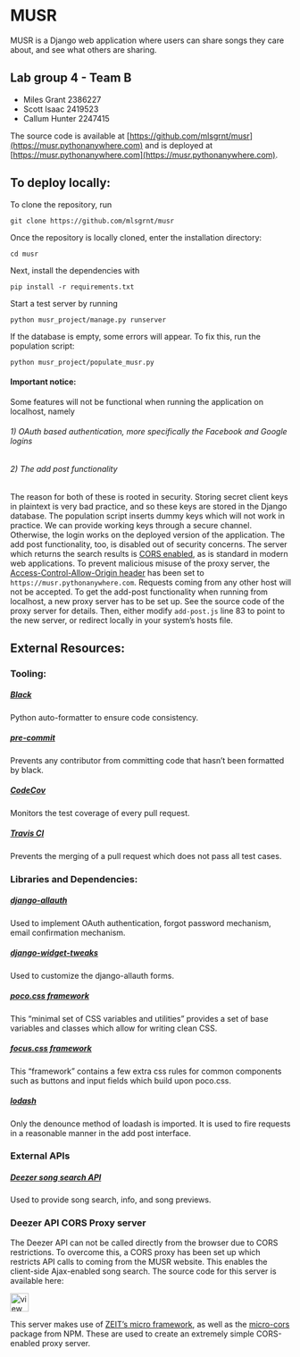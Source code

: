 # MUSR

MUSR is a Django web application where users can share songs they care about, and see what others are sharing.

## Lab group 4 - Team B
- Miles Grant 2386227
- Scott Isaac	2419523
- Callum Hunter	2247415

The source code is available at [https://github.com/mlsgrnt/musr](https://musr.pythonanywhere.com) and is deployed at [https://musr.pythonanywhere.com](https://musr.pythonanywhere.com).

## To deploy locally:
To clone the repository, run

`git clone https://github.com/mlsgrnt/musr`

Once the repository is locally cloned, enter the installation directory:

`cd musr`

Next, install the dependencies with

`pip install -r requirements.txt`

Start a test server by running

`python musr_project/manage.py runserver`

If the database is empty, some errors will appear. To fix this, run the population script:

`python musr_project/populate_musr.py`

#### Important notice:
Some features will not be functional when running the application on localhost, namely
###### 1) OAuth based authentication, more specifically the Facebook and Google logins
###### 2) The add post functionality

The reason for both of these is rooted in security. Storing secret client keys in plaintext is very bad practice, and so these keys are stored in the Django database. The population script inserts dummy keys which will not work in practice. We can provide working keys through a secure channel. Otherwise, the login works on the deployed version of the application. The add post functionality, too, is disabled out of security concerns. The server which returns the search results is [CORS enabled](https://developer.mozilla.org/en-US/docs/Web/HTTP/CORS), as is standard in modern web applications. To prevent malicious misuse of the proxy server, the [Access-Control-Allow-Origin header](https://developer.mozilla.org/en-US/docs/Web/HTTP/Headers/Access-Control-Allow-Origin) has been set to `https://musr.pythonanywhere.com`. Requests coming from any other host will not be accepted. To get the add-post functionality when running from localhost, a new proxy server has to be set up. See the source code of the proxy server for details. Then, either modify `add-post.js` line 83 to point to the new server, or redirect locally in your system’s hosts file.
## External Resources:
### Tooling:
##### [Black](https://github.com/ambv/black)
Python auto-formatter to ensure code consistency.
##### [pre-commit](https://github.com/chriskuehl/pre-commit)
Prevents any contributor from committing code that hasn’t been formatted by black.
##### [CodeCov](https://codecov.io)
Monitors the test coverage of every pull request.
##### [Travis CI](https://travis-ci.com)
Prevents the merging of a pull request which does not pass all test cases.
### Libraries and Dependencies:
##### [django-allauth](https://github.com/pennersr/django-allauth)
Used to implement OAuth authentication, forgot password mechanism, email confirmation mechanism.
##### [django-widget-tweaks](https://github.com/jazzband/django-widget-tweaks)
Used to customize the django-allauth forms.
##### [poco.css framework](https://github.com/hihayk/poco)
This “minimal set of CSS variables and utilities” provides a set of base variables and classes which allow for writing clean CSS.
##### [focus.css framework](https://hihayk.github.io/focus/)
This “framework” contains a few extra css rules for common components such as buttons and input fields which build upon poco.css.
##### [lodash](https://lodash.com)
Only the denounce method of loadash is imported. It is used to fire requests in a reasonable manner in the add post interface.
### External APIs
##### [Deezer song search API](https://developers.deezer.com/api)
Used to provide song search, info, and song previews.

### Deezer API CORS Proxy server
The Deezer API can not be called directly from the browser due to CORS restrictions. To overcome this, a CORS proxy has been set up which restricts API calls to coming from the MUSR website. This enables the client-side Ajax-enabled song search. The source code for this server is available here:
<!-- View Source Button --><a href="https://glitch.com/edit/#!/deezer-proxy">  <img src="https://cdn.glitch.com/2bdfb3f8-05ef-4035-a06e-2043962a3a13%2Fview-source%402x.png?1513093958802" alt="view source button" aria-label="view source" height="33"></a>

This server makes use of [ZEIT’s micro framework](https://zeit.co/blog/micro-8), as well as the [micro-cors](https://github.com/possibilities/micro-cors) package from NPM. These are used to create an extremely simple CORS-enabled proxy server.
